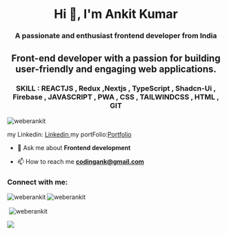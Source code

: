 
<h1 align="center">Hi 👋, I'm Ankit Kumar</h1>
<h3 align="center">A passionate and enthusiast frontend developer from India</h3>
<h2 align="center" >Front-end developer with a passion for building user-friendly and engaging web applications.</h2>
<h3 align="center">SKILL :  REACTJS , Redux ,Nextjs , TypeScript , Shadcn-Ui , Firebase , JAVASCRIPT  , PWA ,  CSS ,  TAILWINDCSS   ,  HTML   ,  GIT  </h3>
<p align="left"> <img src="https://komarev.com/ghpvc/?username=weberankit&label=Profile%20views&color=0e75b6&style=flat" alt="weberankit" /> </p>
my Linkedin: <a target="_blank" href="https://www.linkedin.com/in/ankitkrs/">Linkedin </a>
my portFolio:<a target="_blank"   href="https://www.ankitkr.in/">Portfolio</a>
<!--<p align="left"> <a href="https://github.com/ryo-ma/github-profile-trophy"><img src="https://github-profile-trophy.vercel.app/?username=weberankit" alt="weberankit" /></a> </p>-->
<!--
<p align="left"> <a href="https://twitter.com/" target="blank"><img src="https://img.shields.io/twitter/follow/?logo=twitter&style=for-the-badge" alt="" /></a> </p>
-->


- 💬 Ask me about **Frontend development**

- 📫 How to reach me **codingank@gmail.com**

<h3 align="left">Connect with me:</h3>
<p align="left">
</p>
<!--
<h3 align="left">Languages and Tools:</h3>
<p align="left"> <a href="https://www.w3schools.com/css/" target="_blank" rel="noreferrer"> <img src="https://raw.githubusercontent.com/devicons/devicon/master/icons/css3/css3-original-wordmark.svg" alt="css3" width="40" height="40"/> </a> <a href="https://git-scm.com/" target="_blank" rel="noreferrer"> <img src="https://www.vectorlogo.zone/logos/git-scm/git-scm-icon.svg" alt="git" width="40" height="40"/> </a> <a href="https://www.w3.org/html/" target="_blank" rel="noreferrer"> <img src="https://raw.githubusercontent.com/devicons/devicon/master/icons/html5/html5-original-wordmark.svg" alt="html5" width="40" height="40"/> </a> <a href="https://developer.mozilla.org/en-US/docs/Web/JavaScript" target="_blank" rel="noreferrer"> <img src="https://raw.githubusercontent.com/devicons/devicon/master/icons/javascript/javascript-original.svg" alt="javascript" width="40" height="40"/> </a> <a href="https://reactjs.org/" target="_blank" rel="noreferrer"> <img src="https://raw.githubusercontent.com/devicons/devicon/master/icons/react/react-original-wordmark.svg" alt="react" width="40" height="40"/> </a> <a href="https://redux.js.org" target="_blank" rel="noreferrer"> <img src="https://raw.githubusercontent.com/devicons/devicon/master/icons/redux/redux-original.svg" alt="redux" width="40" height="40"/> </a> <a href="https://tailwindcss.com/" target="_blank" rel="noreferrer"> <img src="https://www.vectorlogo.zone/logos/tailwindcss/tailwindcss-icon.svg" alt="tailwind" width="40" height="40"/> </a> </p>
-->








<p><img align="left" src="https://github-readme-stats.vercel.app/api/top-langs?username=weberankit&show_icons=true&locale=en&layout=compact" alt="weberankit" /></p>
<p><img align="center" src="https://github-readme-streak-stats.herokuapp.com/?user=weberankit&" alt="weberankit" /></p>
<p>&nbsp;<img align="center" src="https://github-readme-stats.vercel.app/api?username=weberankit&show_icons=true&locale=en" alt="weberankit" /></p>

<img  src="https://assets.holopin.io/hf2023levels/level4-red-cat-0-0.webp"/>

